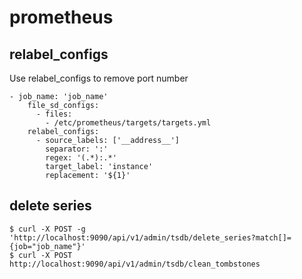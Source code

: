 # prometheus

## relabel_configs

Use relabel_configs to remove port number

```
- job_name: 'job_name'
    file_sd_configs:
      - files:
        - /etc/prometheus/targets/targets.yml
    relabel_configs:
      - source_labels: ['__address__']
        separator: ':'
        regex: '(.*):.*'
        target_label: 'instance'
        replacement: '${1}'
```

## delete series

```
$ curl -X POST -g 'http://localhost:9090/api/v1/admin/tsdb/delete_series?match[]={job="job_name"}'
$ curl -X POST http://localhost:9090/api/v1/admin/tsdb/clean_tombstones
```
